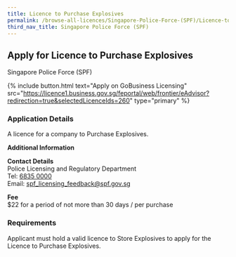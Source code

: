 ```yaml
---
title: Licence to Purchase Explosives
permalink: /browse-all-licences/Singapore-Police-Force-(SPF)/Licence-to-Purchase-Explosives
third_nav_title: Singapore Police Force (SPF)
---
```


## Apply for Licence to Purchase Explosives

Singapore Police Force (SPF)

{% include button.html text="Apply on GoBusiness Licensing" src="https://licence1.business.gov.sg/feportal/web/frontier/eAdvisor?redirection=true&selectedLicenceIds=260" type="primary" %}

<H3>Application Details</H3>

<p>A licence for a company to Purchase Explosives.</p>

<strong>Additional Information</strong>

<p><strong>Contact Details</strong><br />Police Licensing and Regulatory Department<br />Tel: <a href="tel:+6568350000">6835 0000</a><br />Email: <a href="mailto:spf_licensing_feedback@spf.gov.sg">spf_licensing_feedback@spf.gov.sg</a></p>
<p><strong>Fee</strong><br />$22 for a period of not more than 30 days / per purchase</p>

<H3>Requirements</H3>

Applicant must hold a valid licence to Store Explosives to apply for the Licence to Purchase Explosives.


